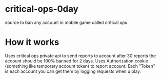 # critical-ops-0day
source to ban any account in mobile game called critical ops
# How it works
Uses critical ops private api to send reports to account after 30 reports the account should be 100% banned for 2 days. 
Uses Authorization cookie (something like temporary account token) to report account. 
Each "Token" is each account you can get them by logging requests when u play.
